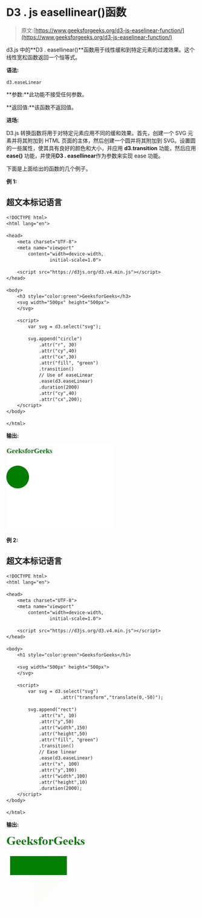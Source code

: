 # D3 . js easellinear()函数

> 原文:[https://www.geeksforgeeks.org/d3-js-easelinear-function/](https://www.geeksforgeeks.org/d3-js-easelinear-function/)

d3.js 中的**D3 . easellinear()**函数用于线性缓和到特定元素的过渡效果。这个线性宽松函数返回一个恒等式。

**语法:**

```
d3.easeLinear

```

**参数:**此功能不接受任何参数。

**返回值:**该函数不返回值。

**进场:**

D3.js 转换函数将用于对特定元素应用不同的缓和效果。首先，创建一个 SVG 元素并将其附加到 HTML 页面的主体，然后创建一个圆并将其附加到 SVG。设置圆的一些属性，使其具有良好的颜色和大小，并应用 **d3.transition** 功能，然后应用 **ease()** 功能，并使用**D3 . easellinear**作为参数来实现 ease 功能。

下面是上面给出的函数的几个例子。

**例 1:**

## 超文本标记语言

```
<!DOCTYPE html>
<html lang="en">

<head>
    <meta charset="UTF-8">
    <meta name="viewport" 
        content="width=device-width, 
                initial-scale=1.0">

    <script src="https://d3js.org/d3.v4.min.js"></script>  
</head>

<body>
    <h3 style="color:green">GeeksforGeeks</h3>
    <svg width="500px" height="500px">
    </svg>

    <script>
        var svg = d3.select("svg");

        svg.append("circle")
            .attr("r", 30)
            .attr("cy",40)
            .attr("cx",30)
            .attr("fill", "green")
            .transition()
            // Use of easeLinear
            .ease(d3.easeLinear)
            .duration(2000)
            .attr("cy",40)
            .attr("cx",200);
    </script>
</body>

</html>
```

**输出:**

![](img/f42451c76df577a20a8b8a46dc6a923f.png)

**例 2:**

## 超文本标记语言

```
<!DOCTYPE html>
<html lang="en">

<head>
    <meta charset="UTF-8">
    <meta name="viewport" 
        content="width=device-width, 
                initial-scale=1.0">

    <script src="https://d3js.org/d3.v4.min.js"></script>  
</head>

<body>
    <h1 style="color:green">GeeksforGeeks</h1>

    <svg width="500px" height="500px">
    </svg>

    <script>
        var svg = d3.select("svg")
                    .attr("transform","translate(0,-50)");

        svg.append("rect")
            .attr("x", 10)
            .attr("y",50)
            .attr("width",150)
            .attr("height",50)
            .attr("fill", "green")
            .transition()
            // Ease linear
            .ease(d3.easeLinear)
            .attr("x", 100)
            .attr("y",100)
            .attr("width",100)
            .attr("height",10)
            .duration(2000);
    </script>
</body>

</html>
```

**输出:**

![](img/c817aab13e3859c36ddd5a3f520b341d.png)